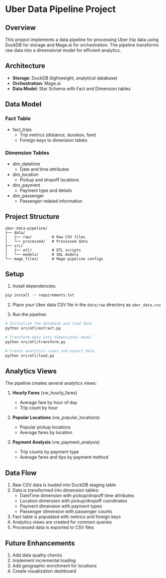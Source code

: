 # Uber Data Pipeline Project

## Overview
This project implements a data pipeline for processing Uber trip data using DuckDB for storage and Mage.ai for orchestration. The pipeline transforms raw data into a dimensional model for efficient analytics.

## Architecture
- **Storage**: DuckDB (lightweight, analytical database)
- **Orchestration**: Mage.ai
- **Data Model**: Star Schema with Fact and Dimension tables

## Data Model
### Fact Table
- fact_trips
  - Trip metrics (distance, duration, fare)
  - Foreign keys to dimension tables

### Dimension Tables
- dim_datetime
  - Date and time attributes
- dim_location
  - Pickup and dropoff locations
- dim_payment
  - Payment type and details
- dim_passenger
  - Passenger-related information

## Project Structure
```
uber-data-pipeline/
├── data/
│   ├── raw/         # Raw CSV files
│   └── processed/   # Processed data
├── src/
│   ├── etl/         # ETL scripts
│   └── models/      # SQL models
└── mage_files/      # Mage pipeline configs
```

## Setup
1. Install dependencies:
```bash
pip install -r requirements.txt
```

2. Place your Uber data CSV file in the `data/raw` directory as `uber_data.csv`

3. Run the pipeline:
```bash
# Initialize the database and load data
python src/etl/extract.py

# Transform data into dimensional model
python src/etl/transform.py

# Create analytics views and export data
python src/etl/load.py
```

## Analytics Views
The pipeline creates several analytics views:
1. **Hourly Fares** (vw_hourly_fares)
   - Average fare by hour of day
   - Trip count by hour

2. **Popular Locations** (vw_popular_locations)
   - Popular pickup locations
   - Average fares by location

3. **Payment Analysis** (vw_payment_analysis)
   - Trip counts by payment type
   - Average fares and tips by payment method

## Data Flow
1. Raw CSV data is loaded into DuckDB staging table
2. Data is transformed into dimension tables:
   - DateTime dimension with pickup/dropoff time attributes
   - Location dimension with pickup/dropoff coordinates
   - Payment dimension with payment types
   - Passenger dimension with passenger counts
3. Fact table is populated with metrics and foreign keys
4. Analytics views are created for common queries
5. Processed data is exported to CSV files

## Future Enhancements
1. Add data quality checks
2. Implement incremental loading
3. Add geographic enrichment for locations
4. Create visualization dashboard